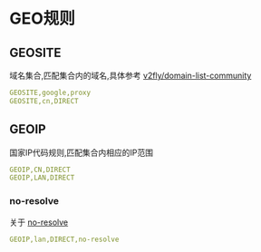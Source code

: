 # GEO规则

## GEOSITE

域名集合,匹配集合内的域名,具体参考 [v2fly/domain-list-community](https://github.com/v2fly/domain-list-community/tree/master/data)

```yaml
GEOSITE,google,proxy
GEOSITE,cn,DIRECT
```

## GEOIP

国家IP代码规则,匹配集合内相应的IP范围

```yaml
GEOIP,CN,DIRECT
GEOIP,LAN,DIRECT
```

### no-resolve

关于 [no-resolve](ipcidr.md#no-resolve)

```yaml
GEOIP,lan,DIRECT,no-resolve
```
